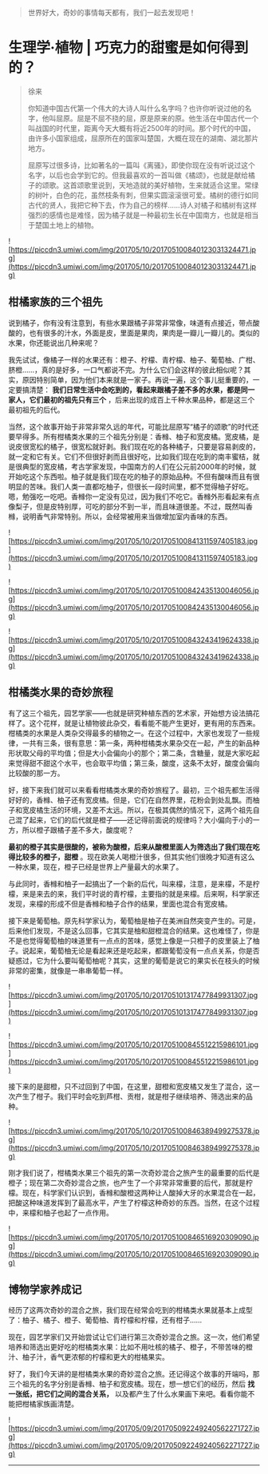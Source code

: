> 世界好大，奇妙的事情每天都有，我们一起去发现吧！

# 生理学·植物 | 巧克力的甜蜜是如何得到的？

> 徐来
> 
> 你知道中国古代第一个伟大的大诗人叫什么名字吗？也许你听说过他的名字，他叫屈原。屈是不屈不挠的屈，原是原来的原。他生活在中国古代一个叫战国的时代里，距离今天大概有将近2500年的时间。那个时代的中国，由许多小国家组成，屈原所在的国家叫楚国，大概在现在的湖南、湖北那片地方。
> 
> 屈原写过很多诗，比如著名的一篇叫《离骚》，即使你现在没有听说过这个名字，以后也会学到它的。但我最喜欢的一首叫做《橘颂》，也就是献给橘子的颂歌。这首颂歌里说到，天地造就的美好植物，生来就适合这里。常绿的树叶，白色的花，虽然枝条有刺，但果实圆滚滚很可爱。橘树的德行如同古代的贤人，我把它种下去，作为自己的榜样……诗人对橘子和橘树有这样强烈的感情也是难怪，因为橘子就是一种最初生长在中国南方，也就是相当于楚国土地上的植物。

![https://piccdn3.umiwi.com/img/201705/10/201705100840123031324471.jpg](https://piccdn3.umiwi.com/img/201705/10/201705100840123031324471.jpg)

## 柑橘家族的三个祖先

说到橘子，你有没有注意到，有些水果跟橘子非常非常像，味道有点接近，带点酸酸的，也有很多的汁水，外面是皮，里面是果肉，果肉是一瓣儿一瓣儿的。类似的水果，你还能说出几种来呢？

我先试试，像橘子一样的水果还有：橙子、柠檬、青柠檬、柚子、葡萄柚、广柑、脐橙……，真的是好多，一口气都说不完。为什么它们会这样的彼此相似呢？其实，原因特别简单，因为他们本来就是一家子。再说一遍，这个事儿挺重要的，一定要搞清楚： **我们日常生活中会吃到的，看起来跟橘子差不多的水果，都是同一家人，它们最初的祖先只有三个** ，后来出现的成百上千种水果品种，都是这三个最初祖先的后代。

当然，这个故事开始于非常非常久远的年代，可能比屈原写“橘子的颂歌”的时代还要早得多。所有柑橘类水果的三个祖先分别是：香橼、柚子和宽皮橘。宽皮橘，是说皮很宽松的橘子，很宽松就好剥。我们现在吃的各种橘子，只要是容易剥皮的，就一定和它有关。它们不但很好剥而且很好吃，比如我们现在吃到的南丰蜜桔，就是很典型的宽皮橘，考古学家发现，中国南方的人们在公元前2000年的时候，就开始吃这个东西啦。柚子就是我们现在吃的柚子的原始品种。不但有酸味而且有很明显的苦味。我们人类一直都吃柚子，但很长一段时间里，都不觉得柚子好吃。嗯，勉强吃一吃吧。香橼你一定没有见过，因为我们不吃它。香橼外形看起来有点像梨子，但是皮特别厚，可吃的部分不到一半，而且味道很差。不过，既然叫香橼，说明香气非常特别。所以，会经常被用来当做增加室内香味的东西。

![https://piccdn3.umiwi.com/img/201705/10/201705100841311597405183.jpg](https://piccdn3.umiwi.com/img/201705/10/201705100841311597405183.jpg)

![https://piccdn3.umiwi.com/img/201705/10/201705100842435130046056.jpg](https://piccdn3.umiwi.com/img/201705/10/201705100842435130046056.jpg)

![https://piccdn3.umiwi.com/img/201705/10/201705100843243419624338.jpg](https://piccdn3.umiwi.com/img/201705/10/201705100843243419624338.jpg)

## 柑橘类水果的奇妙旅程

有了这三个祖先，园艺学家——也就是研究种植东西的艺术家，开始想方设法搞花样了。这个花样，就是让植物彼此杂交，看看能不能产生更好，更有用的东西来。柑橘类的水果是人类杂交得最多的植物之一。在这个过程中，大家也发现了一些规律，一共有三条，很有意思：第一条，两种柑橘类水果杂交在一起，产生的新品种形状取父母的平均值；但是大小会偏向小的那个；第二条，含糖量，就是大家吃起来觉得甜不甜这个水平，也会取平均值；第三条，酸度，这条不太好，酸度会偏向比较酸的那一方。

好，接下来我们就可以来看看柑橘类水果的奇妙旅程了。最初，三个祖先都生活得好好的，香橼、柚子还有宽皮橘。但是，它们在自然界里，花粉会到处乱飘。而柚子和宽皮橘生活的环境，又差不太远。所以，在极其偶然的情况下，这两个祖先自己混了起来，它们的后代就是橙子——还记得前面说的规律吗？大小偏向于小的一方，所以橙子跟橘子差不多大，酸度呢？

 **最初的橙子其实是很酸的，被称为酸橙，后来从酸橙里面人为筛选出了我们现在吃得比较多的橙子，甜橙** 。现在欧美人喝橙汁很多，但其实他们很晚才知道有这么一种水果，现在，橙子已经是世界上产量最大的水果了。

与此同时，香橼和柚子一起搞出了一个新的后代，叫来檬，注意，是来檬，不是柠檬，来是来去的来，我们平时说的青柠檬，主要指的就是来檬。后来啊，科学家还发现，来檬的形成不但是香橼和柚子合作的结果，里面也混合有宽皮橘。

接下来是葡萄柚。原先科学家认为，葡萄柚是柚子在美洲自然突变产生的。可是，后来他们发现，不是这么回事，它其实是柚和甜橙混合的结果。这也难怪了，你是不是也觉得葡萄柚的味道里有一点点的苦味，感觉上像是一只橙子的皮里装上了柚子。说起来，葡萄柚无论是看起来还是吃起来，都跟葡萄没有一点点关系，你是否疑惑过，它为什么要叫葡萄柚呢？其实，这里的葡萄是说它的果实长在枝头的时候非常的密集，就像是一串串葡萄一样。

![https://piccdn3.umiwi.com/img/201705/10/201705101317477849931307.jpg](https://piccdn3.umiwi.com/img/201705/10/201705101317477849931307.jpg)

![https://piccdn3.umiwi.com/img/201705/10/201705100845512215986101.jpg](https://piccdn3.umiwi.com/img/201705/10/201705100845512215986101.jpg)

接下来的是甜橙，只不过回到了中国，在这里，甜橙和宽皮橘又发生了混合，这一次产生了柑子。我们平时会吃到芦柑、贡柑，就是柑子继续培养、筛选出来的品种。

![https://piccdn3.umiwi.com/img/201705/10/201705100846389499275378.jpg](https://piccdn3.umiwi.com/img/201705/10/201705100846389499275378.jpg)

刚才我们说了，柑橘类水果三个祖先的第一次奇妙混合之旅产生的最重要的后代是橙子；现在第二次奇妙混合之旅，也产生了一个非常非常重要的后代，那就是柠檬。现在，科学家们认识到，香橼和酸橙这两种让人酸掉大牙的水果混合在一起，把酸这种味道发挥到了最高水平，产生了柠檬这种奇妙的东西。当然，在这个过程中，来檬和柚子也起了一点作用。

![https://piccdn3.umiwi.com/img/201705/10/201705100846516920309090.jpg](https://piccdn3.umiwi.com/img/201705/10/201705100846516920309090.jpg)

## 博物学家养成记

经历了这两次奇妙的混合之旅，我们现在经常会吃到的柑橘类水果就基本上成型了：柚子、橘子、橙子、葡萄柚、青柠檬和柠檬，还有柑子……

现在，园艺学家们又开始尝试让它们进行第三次奇妙混合之旅。这一次，他们希望培养和筛选出更好吃的柑橘类水果：比如不用吐核的橘子、橙子，不带苦味的橙汁、柚子汁，香气更浓郁的柠檬和更大的柑橘果实。

好了，我们今天讲的是柑橘类水果的奇妙混合之旅。还记得这个故事的开端吗，那三个祖先的名字分别是香橼、柚子和宽皮橘。现在，想一想它们的经历，然后 **找一张纸，把它们之间的混合关系，** 以及都产生了什么水果画下来吧。看看你能不能把柑橘家族画清楚。

![https://piccdn3.umiwi.com/img/201705/09/201705092249240562271727.jpg](https://piccdn3.umiwi.com/img/201705/09/201705092249240562271727.jpg)

---

